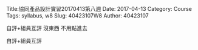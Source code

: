 Title:協同產品設計實習20170413第八週
Date: 2017-04-13
Category: Course
Tags: syllabus, w8
Slug: 40423107W8
Author: 40423107

自評+組員互評 沒東西 不用點進去 

<!-- PELICAN_END_SUMMARY -->


自評+組員互評





